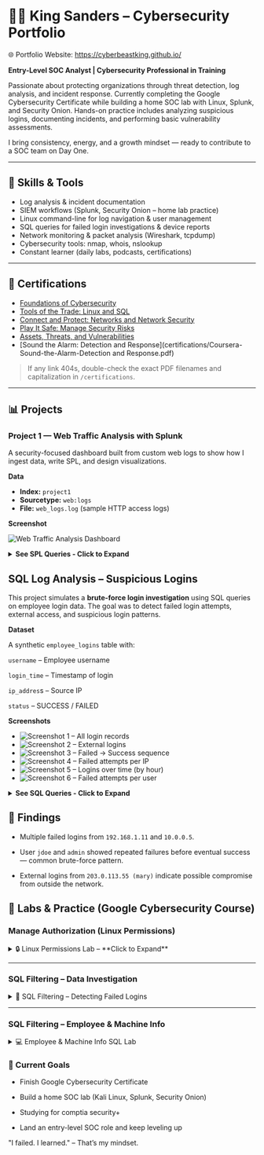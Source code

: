 # 👋🏽 King Sanders – Cybersecurity Portfolio
🌐 Portfolio Website: https://cyberbeastking.github.io/

**Entry-Level SOC Analyst | Cybersecurity Professional in Training**

Passionate about protecting organizations through threat detection, log analysis, and incident response. Currently completing the Google Cybersecurity Certificate while building a home SOC lab with Linux, Splunk, and Security Onion. Hands-on practice includes analyzing suspicious logins, documenting incidents, and performing basic vulnerability assessments.

I bring consistency, energy, and a growth mindset — ready to contribute to a SOC team on Day One.

---

## 🧠 Skills & Tools
- Log analysis & incident documentation
- SIEM workflows (Splunk, Security Onion – home lab practice)
- Linux command-line for log navigation & user management
- SQL queries for failed login investigations & device reports
- Network monitoring & packet analysis (Wireshark, tcpdump)
- Cybersecurity tools: nmap, whois, nslookup
- Constant learner (daily labs, podcasts, certifications)

---

## 🔐 Certifications
- [Foundations of Cybersecurity](certifications/coursera-foundations-of-cybersecurity.pdf)
- [Tools of the Trade: Linux and SQL](certifications/coursera-tools-of-the-trade.pdf)
- [Connect and Protect: Networks and Network Security](certifications/coursera-connect-and-protect.pdf)
- [Play It Safe: Manage Security Risks](certifications/coursera-play-it-safe-manage-security-risks.pdf)
- [Assets, Threats, and Vulnerabilities](certifications/Coursera-Assets-Threats-and-Vulnerabilities.pdf)
- [Sound the Alarm: Detection and Response](certifications/Coursera-Sound-the-Alarm-Detection and Response.pdf)

> If any link 404s, double-check the exact PDF filenames and capitalization in `/certifications`.

---

## 📊 Projects

### Project 1 — Web Traffic Analysis with Splunk
A security-focused dashboard built from custom web logs to show how I ingest data, write SPL, and design visualizations.

**Data**
- **Index:** `project1`
- **Sourcetype:** `web:logs`
- **File:** `web_logs.log` (sample HTTP access logs)

**Screenshot**

![Web Traffic Analysis Dashboard](project/web-traffic-analysis.png)

<details>

**<summary>See SPL Queries - **Click to Expand**</summary>**

#### 1) HTTP Status Codes
```spl
index=project1 sourcetype=web:logs
| stats count by status
| sort - count
```
#### 2) Requests by URL
```sql
index=project1 sourcetype=web:logs
| stats count by url
| sort - count
```
#### 3) Requests Over Time by Status
```sql
index=project1 sourcetype=web:logs
| timechart span=10m count by status
```
#### 4) Top Source IPs
```sql
index=project1 sourcetype=web:logs
| stats count by src_ip
| sort - count
```
</details>

<h2>SQL Log Analysis – Suspicious Logins</h2>

This project simulates a **brute-force login investigation** using SQL queries on employee login data. The goal was to detect failed login attempts, external access, and suspicious login patterns.

**Dataset**

A synthetic `employee_logins` table with:

`username` – Employee username

`login_time` – Timestamp of login

`ip_addres`s – Source IP

`status` – SUCCESS / FAILED

**Screenshots**

- ![Screenshot 1 – All login records](project/project2-sql-log_analysis/screenshot1.png)
- ![Screenshot 2 – External logins](project/project2-sql-log_analysis/screenshot2.png)
- ![Screenshot 3 – Failed → Success sequence](project/project2-sql-log_analysis/screenshot3.png)
- ![Screenshot 4 – Failed attempts per IP](project/project2-sql-log_analysis/screenshot4.png)
- ![Screenshot 5 – Logins over time (by hour)](project/project2-sql-log_analysis/screenshot5.png)
- ![Screenshot 6 – Failed attempts per user](project/project2-sql-log_analysis/screenshot6.png)


<details>

**<summary>See SQL Queries - **Click to Expand**</summary>**
  
  #### 1) All Login Records
  ```sql
  SELECT * 
FROM employee_logins
ORDER BY login_time;
```
#### 2)External Logins (Outside Internal IP Range)
```sql
SELECT id, username, login_time, ip_address, status
FROM employee_logins
WHERE ip_address NOT LIKE '192.168.%'
  AND ip_address NOT LIKE '10.%'
  AND ip_address NOT LIKE '172.16.%'
ORDER BY login_time;
```
#### 3)First Failed → First Success (Suspicious Sequence)
```sql
WITH first_failed AS (
  SELECT username, MIN(login_time) AS first_failed_time
  FROM employee_logins
  WHERE status = 'FAILED'
  GROUP BY username
),
first_success AS (
  SELECT username, MIN(login_time) AS first_success_time
  FROM employee_logins
  WHERE status = 'SUCCESS'
  GROUP BY username
)
SELECT f.username, f.first_failed_time, s.first_success_time
FROM first_failed f
JOIN first_success s ON f.username = s.username;
```
#### 4) Failed Attempts per IP
```sql
SELECT ip_address, COUNT(*) AS failed_count
FROM employee_logins
WHERE status = 'FAILED'
GROUP BY ip_address
ORDER BY failed_count DESC, ip_address;
```
#### 5) Logins Over Time (by Hour)
```sql
SELECT strftime('%Y-%m-%d %H:00', login_time) AS hour_bucket,
       SUM(CASE WHEN status = 'SUCCESS' THEN 1 ELSE 0 END) AS success_count,
       SUM(CASE WHEN status = 'FAILED' THEN 1 ELSE 0 END) AS failed_count
FROM employee_logins
GROUP BY hour_bucket
ORDER BY hour_bucket;
```
#### 6) Failed Attempts per User
```sql
SELECT username, COUNT(*) AS failed_attempts
FROM employee_logins
WHERE status = 'FAILED'
GROUP BY username
ORDER BY failed_attempts DESC, username;
```
</details>

## 🚩 Findings

- Multiple failed logins from `192.168.1.11` and `10.0.0.5`.

- User `jdoe` and `admin` showed repeated failures before eventual success — common brute-force pattern.

- External logins from `203.0.113.55 (mary)` indicate possible compromise from outside the network.

<h2>🧪 Labs & Practice (Google Cybersecurity Course)</h2>

### Manage Authorization (Linux Permissions)
<details>
<summary>🔒 Linux Permissions Lab – **Click to Expand**</summary>

**PDFs**
- [Current File Permission (PDF)](manage-authorization/current-file-permissions.pdf)  
- [File Permissions in Linux (PDF)](manage-authorization/file-permissions-in-linux.pdf)  

**Screenshots**
- ![Check Details Command](manage-authorization/1-check-details-command.png)  
- ![Permissions Output](manage-authorization/2-permissions-output.png)  
- ![Change Permissions](manage-authorization/3-change-permissions.png)  
- ![Hidden File Permissions](manage-authorization/4-hidden-file-permissions.png)  

</details>

---

### SQL Filtering – Data Investigation
<details>
<summary>📝 SQL Filtering – Detecting Failed Logins</summary>

**PDFs**
- [Apply Filters to SQL Queries (PDF)](sql-filtering-data-investigation-cybersecurity-practice/apply-filters-to-sql-queries.pdf)  
- [Table Format (PDF)](sql-filtering-data-investigation-cybersecurity-practice/table-formats.pdf)  

**Screenshots**
- ![Failed Logins After Hours](sql-filtering-data-investigation-cybersecurity-practice/01_failed_logins_after_hours.png)  
- ![Logins Not From Mexico](sql-filtering-data-investigation-cybersecurity-practice/02_logins_not_from_mexico.png)  
- ![Login Attempts by Dates](sql-filtering-data-investigation-cybersecurity-practice/03_login_attempts_specific_dates.png)  
- ![Marketing Building Logins](sql-filtering-data-investigation-cybersecurity-practice/04_marketing_east_building.png)  
- ![Sales or Finance Logins](sql-filtering-data-investigation-cybersecurity-practice/05_sales_or_finance.png)  
- ![Not IT Department Logins](sql-filtering-data-investigation-cybersecurity-practice/06_not_in_IT_department.png)  

</details>

---

### SQL Filtering – Employee & Machine Info
<details>
<summary>💻 Employee & Machine Info SQL Lab</summary>

**PDFs**
- [Training Activity Report (PDF)](sql-filtering-practice-employee-machine-info/training-activity-report-1.pdf)  

**Screenshots**
- ![All Machines Device ID + OS](sql-filtering-practice-employee-machine-info/sql_results/01_all_machines_device_id_and_os.png)  
- ![Machines Filtered by OS](sql-filtering-practice-employee-machine-info/sql_results/02_machines_filtered_by_os2.png)  
- ![Employees in Finance](sql-filtering-practice-employee-machine-info/sql_results/03_employees_finance_department.png)  
- ![Employees in Sales](sql-filtering-practice-employee-machine-info/sql_results/04_employees_sales_department.png)  
- ![Employee in South Office](sql-filtering-practice-employee-machine-info/sql_results/05_employee_in_south_109_office.png)  
- ![Employees in South Building](sql-filtering-practice-employee-machine-info/sql_results/06_employees_in_south_building_like_query.png)  

</details>



### 📌 Current Goals

- Finish Google Cybersecurity Certificate

- Build a home SOC lab (Kali Linux, Splunk, Security Onion)

- Studying for comptia security+
  
- Land an entry-level SOC role and keep leveling up


"I failed. I learned." – That’s my mindset.

